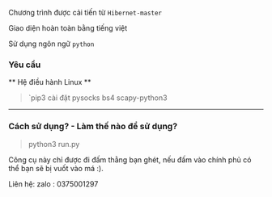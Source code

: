 
Chương trình được cải tiến từ `Hibernet-master`

Giao diện hoàn toàn bằng tiếng việt 

Sử dụng ngôn ngữ `python` 
### Yêu cầu 
** Hệ điều hành Linux **
> `pip3 cài đặt pysocks bs4 scapy-python3


------------

### Cách sử dụng? - Làm thế nào để sử dụng?
> python3 run.py



Công cụ này chỉ được đi đấm thằng bạn ghét, nếu đấm vào chính phủ có thể bạn sẽ bị vuốt vào má :).


Liên hệ: zalo : 0375001297
